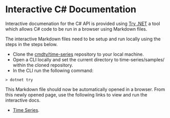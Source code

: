# Interactive C# Documentation

Interactive documenation for the C# API is provided using [Try .NET](https://dotnet.microsoft.com/platform/try-dotnet) 
a tool which allows C# code to be run in a browser using Markdown files.

The interactive Markdown files need to be setup and run locally using the steps in the steps below.

* Clone the [cmdty/time-series](https://github.com/cmdty/time-series) repository to your local machine.
* Open a CLI locally and set the current directory to time-series/samples/ within the cloned repository.
* In the CLI run the following command:
```
> dotnet try
```

This Markdown file should now be automatically opened in a browser. From this newly opened page, use the following links to view and run the interactive docs.
* [Time Series](TimeSeries.md).
